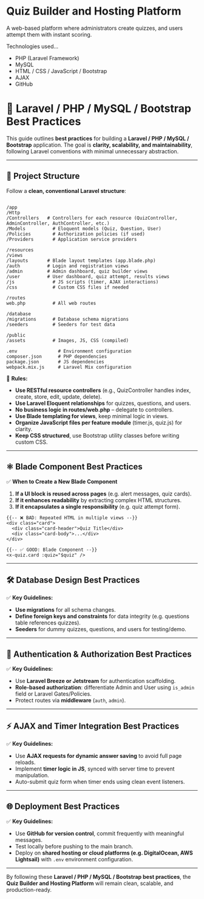 # Quiz Builder and Hosting Platform

A web-based platform where administrators create quizzes, and users attempt them with instant scoring.

Technologies used...

- PHP (Laravel Framework)
- MySQL
- HTML / CSS / JavaScript / Bootstrap
- AJAX
- GitHub

# 🚀 Laravel / PHP / MySQL / Bootstrap Best Practices

This guide outlines **best practices** for building a **Laravel / PHP / MySQL / Bootstrap** application. The goal is **clarity, scalability, and maintainability**, following Laravel conventions with minimal unnecessary abstraction.

---

## 📁 Project Structure

Follow a **clean, conventional Laravel structure**:

```

/app
/Http
/Controllers   # Controllers for each resource (QuizController, AdminController, AuthController, etc.)
/Models          # Eloquent models (Quiz, Question, User)
/Policies        # Authorization policies (if used)
/Providers       # Application service providers

/resources
/views
/layouts       # Blade layout templates (app.blade.php)
/auth          # Login and registration views
/admin         # Admin dashboard, quiz builder views
/user          # User dashboard, quiz attempt, results views
/js              # JS scripts (timer, AJAX interactions)
/css             # Custom CSS files if needed

/routes
web.php          # All web routes

/database
/migrations      # Database schema migrations
/seeders         # Seeders for test data

/public
/assets          # Images, JS, CSS (compiled)

.env               # Environment configuration
composer.json      # PHP dependencies
package.json       # JS dependencies
webpack.mix.js     # Laravel Mix configuration

````

🔖 **Rules:**

- **Use RESTful resource controllers** (e.g., QuizController handles index, create, store, edit, update, delete).
- **Use Laravel Eloquent relationships** for quizzes, questions, and users.
- **No business logic in routes/web.php** – delegate to controllers.
- **Use Blade templating for views**, keep minimal logic in views.
- **Organize JavaScript files per feature module** (timer.js, quiz.js) for clarity.
- **Keep CSS structured**, use Bootstrap utility classes before writing custom CSS.

---

## ⚛️ Blade Component Best Practices

✅ **When to Create a New Blade Component**

1. **If a UI block is reused across pages** (e.g. alert messages, quiz cards).
2. **If it enhances readability** by extracting complex HTML structures.
3. **If it encapsulates a single responsibility** (e.g. quiz attempt form).

```blade
{{-- ❌ BAD: Repeated HTML in multiple views --}}
<div class="card">
  <div class="card-header">Quiz Title</div>
  <div class="card-body">...</div>
</div>

{{-- ✅ GOOD: Blade Component --}}
<x-quiz.card :quiz="$quiz" />
````

---

## 🛠️ Database Design Best Practices

✅ **Key Guidelines:**

* **Use migrations** for all schema changes.
* **Define foreign keys and constraints** for data integrity (e.g. questions table references quizzes).
* **Seeders** for dummy quizzes, questions, and users for testing/demo.

---

## 🔐 Authentication & Authorization Best Practices

✅ **Key Guidelines:**

* Use **Laravel Breeze or Jetstream** for authentication scaffolding.
* **Role-based authorization**: differentiate Admin and User using `is_admin` field or Laravel Gates/Policies.
* Protect routes via **middleware** (`auth`, `admin`).

---

## ⚡ AJAX and Timer Integration Best Practices

✅ **Key Guidelines:**

* Use **AJAX requests for dynamic answer saving** to avoid full page reloads.
* Implement **timer logic in JS**, synced with server time to prevent manipulation.
* Auto-submit quiz form when timer ends using clean event listeners.

---

## 🌐 Deployment Best Practices

✅ **Key Guidelines:**

* Use **GitHub for version control**, commit frequently with meaningful messages.
* Test locally before pushing to the main branch.
* Deploy on **shared hosting or cloud platforms (e.g. DigitalOcean, AWS Lightsail)** with `.env` environment configuration.

---

By following these **Laravel / PHP / MySQL / Bootstrap best practices**, the **Quiz Builder and Hosting Platform** will remain clean, scalable, and production-ready.